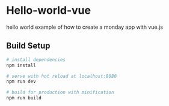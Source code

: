 # Hello-world-vue

hello world example of how to create a monday app with vue.js

## Build Setup

```bash
# install dependencies
npm install

# serve with hot reload at localhost:8080
npm run dev

# build for production with minification
npm run build
```
